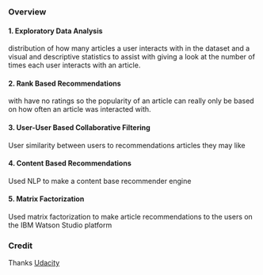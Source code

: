 ### Overview
#### 1. Exploratory Data Analysis

distribution of how many articles a user interacts with in the dataset and a visual and descriptive statistics to assist with giving a look at the number of times each user interacts with an article.

#### 2. Rank Based Recommendations

with have no ratings so the popularity of an article can really only be based on how often an article was interacted with.

#### 3. User-User Based Collaborative Filtering

User similarity between users to recommendations articles they may like

#### 4. Content Based Recommendations

Used NLP to make a content base recommender engine

#### 5. Matrix Factorization

Used matrix factorization to make article recommendations to the users on the IBM Watson Studio platform

### Credit
Thanks <a href="https://www.udacity.com" target="_blank">Udacity</a>